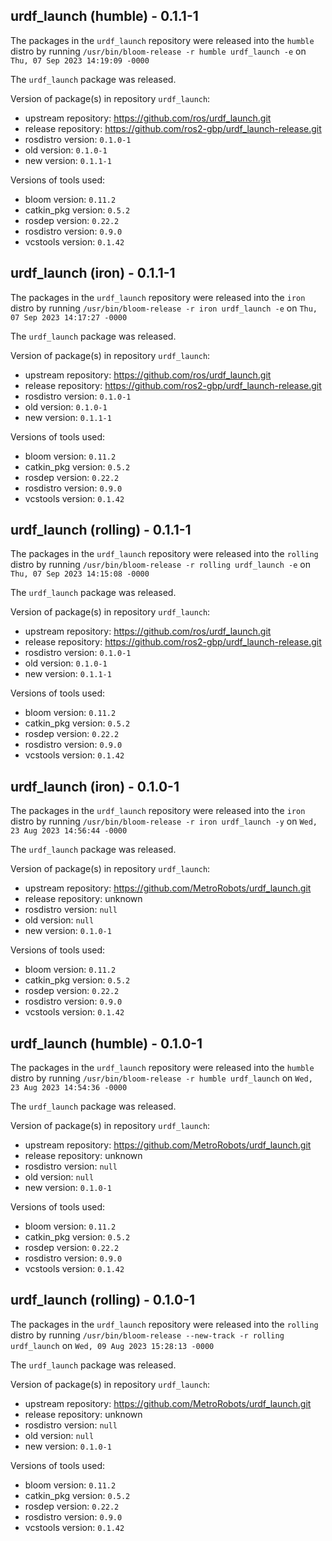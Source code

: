 ## urdf_launch (humble) - 0.1.1-1

The packages in the `urdf_launch` repository were released into the `humble` distro by running `/usr/bin/bloom-release -r humble urdf_launch -e` on `Thu, 07 Sep 2023 14:19:09 -0000`

The `urdf_launch` package was released.

Version of package(s) in repository `urdf_launch`:

- upstream repository: https://github.com/ros/urdf_launch.git
- release repository: https://github.com/ros2-gbp/urdf_launch-release.git
- rosdistro version: `0.1.0-1`
- old version: `0.1.0-1`
- new version: `0.1.1-1`

Versions of tools used:

- bloom version: `0.11.2`
- catkin_pkg version: `0.5.2`
- rosdep version: `0.22.2`
- rosdistro version: `0.9.0`
- vcstools version: `0.1.42`


## urdf_launch (iron) - 0.1.1-1

The packages in the `urdf_launch` repository were released into the `iron` distro by running `/usr/bin/bloom-release -r iron urdf_launch -e` on `Thu, 07 Sep 2023 14:17:27 -0000`

The `urdf_launch` package was released.

Version of package(s) in repository `urdf_launch`:

- upstream repository: https://github.com/ros/urdf_launch.git
- release repository: https://github.com/ros2-gbp/urdf_launch-release.git
- rosdistro version: `0.1.0-1`
- old version: `0.1.0-1`
- new version: `0.1.1-1`

Versions of tools used:

- bloom version: `0.11.2`
- catkin_pkg version: `0.5.2`
- rosdep version: `0.22.2`
- rosdistro version: `0.9.0`
- vcstools version: `0.1.42`


## urdf_launch (rolling) - 0.1.1-1

The packages in the `urdf_launch` repository were released into the `rolling` distro by running `/usr/bin/bloom-release -r rolling urdf_launch -e` on `Thu, 07 Sep 2023 14:15:08 -0000`

The `urdf_launch` package was released.

Version of package(s) in repository `urdf_launch`:

- upstream repository: https://github.com/ros/urdf_launch.git
- release repository: https://github.com/ros2-gbp/urdf_launch-release.git
- rosdistro version: `0.1.0-1`
- old version: `0.1.0-1`
- new version: `0.1.1-1`

Versions of tools used:

- bloom version: `0.11.2`
- catkin_pkg version: `0.5.2`
- rosdep version: `0.22.2`
- rosdistro version: `0.9.0`
- vcstools version: `0.1.42`


## urdf_launch (iron) - 0.1.0-1

The packages in the `urdf_launch` repository were released into the `iron` distro by running `/usr/bin/bloom-release -r iron urdf_launch -y` on `Wed, 23 Aug 2023 14:56:44 -0000`

The `urdf_launch` package was released.

Version of package(s) in repository `urdf_launch`:

- upstream repository: https://github.com/MetroRobots/urdf_launch.git
- release repository: unknown
- rosdistro version: `null`
- old version: `null`
- new version: `0.1.0-1`

Versions of tools used:

- bloom version: `0.11.2`
- catkin_pkg version: `0.5.2`
- rosdep version: `0.22.2`
- rosdistro version: `0.9.0`
- vcstools version: `0.1.42`


## urdf_launch (humble) - 0.1.0-1

The packages in the `urdf_launch` repository were released into the `humble` distro by running `/usr/bin/bloom-release -r humble urdf_launch` on `Wed, 23 Aug 2023 14:54:36 -0000`

The `urdf_launch` package was released.

Version of package(s) in repository `urdf_launch`:

- upstream repository: https://github.com/MetroRobots/urdf_launch.git
- release repository: unknown
- rosdistro version: `null`
- old version: `null`
- new version: `0.1.0-1`

Versions of tools used:

- bloom version: `0.11.2`
- catkin_pkg version: `0.5.2`
- rosdep version: `0.22.2`
- rosdistro version: `0.9.0`
- vcstools version: `0.1.42`


## urdf_launch (rolling) - 0.1.0-1

The packages in the `urdf_launch` repository were released into the `rolling` distro by running `/usr/bin/bloom-release --new-track -r rolling urdf_launch` on `Wed, 09 Aug 2023 15:28:13 -0000`

The `urdf_launch` package was released.

Version of package(s) in repository `urdf_launch`:

- upstream repository: https://github.com/MetroRobots/urdf_launch.git
- release repository: unknown
- rosdistro version: `null`
- old version: `null`
- new version: `0.1.0-1`

Versions of tools used:

- bloom version: `0.11.2`
- catkin_pkg version: `0.5.2`
- rosdep version: `0.22.2`
- rosdistro version: `0.9.0`
- vcstools version: `0.1.42`


